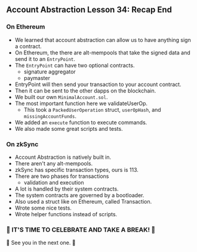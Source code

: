 ## Account Abstraction Lesson 34: Recap End

### On Ethereum

- We learned that account abstraction can allow us to have anything sign a contract.
- On Ethereum, the there are alt-mempools that take the signed data and send it to an `EntryPoint`.
- The `EntryPoint` can have two optional contracts.
  - signature aggregator
  - paymaster
- EntryPoint will then send your transaction to your account contract.
- Then it can be sent to the other dapps on the blockchain.
- We built our own `MinimalAccount.sol`.
- The most important function here we validateUserOp.
  - This took a `PackedUserOperation` struct, `userOpHash`, and `missingAccountFunds`.
- We added an `execute` function to execute commands.
- We also made some great scripts and tests.

### On zkSync

- Account Abstraction is natively built in. 
- There aren't any alt-mempools.
- zkSync has specific transaction types, ours is 113.
- There are two phases for transactions
  - validation and execution
- A lot is handled by their system contracts.
- The system contracts are governed by a bootloader.
- Also used a struct like on Ethereum, called Transaction.
- Wrote some nice tests.
- Wrote helper functions instead of scripts.

### 🎉 IT'S TIME TO CELEBRATE AND TAKE A BREAK! 🎉

🥳 See you in the next one. 🥳